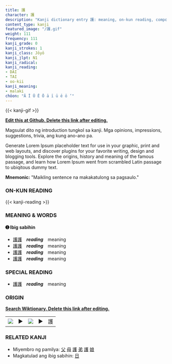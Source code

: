 ```yaml
---
title: 護
character: 護
description: "Kanji dictionary entry 護: meaning, on-kun reading, compounds, origin, related kanji"
content_type: kanji
featured_image: "/護.gif"
weight: 111
frequency: 111
kanji_grade: 0
kanji_strokes: 1
kanji_class: Jōyō
kanji_jlpt: N1
kanji_radical: 
kanji_reading: 
- DAI
- TAI
- oo-kii
kanji_meaning:
- malaki
chōon: "Ā Ī Ū Ē Ō ā ī ū ē ō ’"
---
```

[//]: # (Don't edit the line below. Kanji animated GIF code is automatically generated.)
{{< kanji-gif >}}

[//]: # (Edit below this line.)

**[Edit this at Github. Delete this link after editing.](https://github.com/tim0g/tim/tree/main/content/kanji/護/index.md)**

Magsulat dito ng introduction tungkol sa kanji. Mga opinions, impressions, suggestions, trivia, ang kung ano-ano pa.

Generate Lorem Ipsum placeholder text for use in your graphic, print and web layouts, and discover plugins for your favorite writing, design and blogging tools. Explore the origins, history and meaning of the famous passage, and learn how Lorem Ipsum went from scrambled Latin passage to ubiqitous dummy text.
 
**Mnemonic:** "Maikling sentence na makakatulong sa pagsaulo."

### ON-KUN READING

[//]: # (Don't edit the line below. ON-KUN READING code is automatically generated.)
{{< kanji-reading >}}

### MEANING & WORDS

#### ➊ **Ibig sabihin**
  - [護](../護)[護](../護)　***reading***　meaning
  - [護](../護)[護](../護)　***reading***　meaning
  - [護](../護)[護](../護)　***reading***　meaning
  - [護](../護)[護](../護)　***reading***　meaning

### SPECIAL READING
  - [護](../護)[護](../護)　***reading***　meaning

### ORIGIN

**[Search Wiktionary. Delete this link after editing.](https://wiktionary.org/wiki/護)**
<table class="kanji-table"><tr><td>
<img src="60px-護-bronze.svg.png">
</td><td>▶</td><td>
<img src="60px-護-oracle.svg.png">
</td><td>▶</td>
<td class="kanji-origin">護</td>
</tr></table>

### RELATED KANJI
- Miyembro ng pamilya: [父](../父) [母](../母) [護](../護) [弟](../弟) [護](../護) [娘](../娘)
- Magkatulad ang ibig sabihin: [日](../日)
